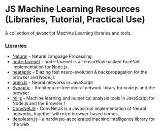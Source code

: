 # JS Machine Learning Resources (Libraries, Tutorial, Practical Use)
A collection of javascript Machine Learning libraries and tools.

### Libraries

* [Natural](https://github.com/NaturalNode/natural) - Natural Language Processing.
* [node-facenet](https://github.com/zixia/node-facenet) - node-facenet is a TensorFlow backed FaceNet implementation for Node.js.
* [neataptic](https://github.com/wagenaartje/neataptic) - Blazing fast neuro-evolution & backpropagation for the browser and Node.js
* [brain.js](https://github.com/harthur-org/brain.js) - Neural networks in JavaScript
* [Synaptic](https://github.com/cazala/synaptic) - Architecture-free neural network library for node.js and the browser
* [ml.js](https://github.com/mljs) - Machine learning and numerical analysis tools in JavaScript for Node.js and the Browser !
* [ConvNetJS](https://github.com/karpathy/convnetjs) - ConvNetJS is a Javascript implementation of Neural networks, together with nice browser-based demos. 
* [deeplearn.js](https://github.com/PAIR-code/deeplearnjs) - a hardware-accelerated machine intelligence library for the web
